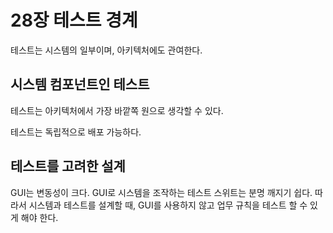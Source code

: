 # 28장 테스트 경계

테스트는 시스템의 일부이며, 아키텍처에도 관여한다.



## 시스템 컴포넌트인 테스트

테스트는 아키텍처에서 가장 바깥쪽 원으로 생각할 수 있다. 

테스트는 독립적으로 배포 가능하다. 



## 테스트를 고려한 설계

GUI는 변동성이 크다. GUI로 시스템을 조작하는 테스트 스위트는 분명 깨지기 쉽다. 따라서 시스템과 테스트를 설계할 때, GUI를 사용하지 않고 업무 규칙을 테스트 할 수 있게 해야 한다.



